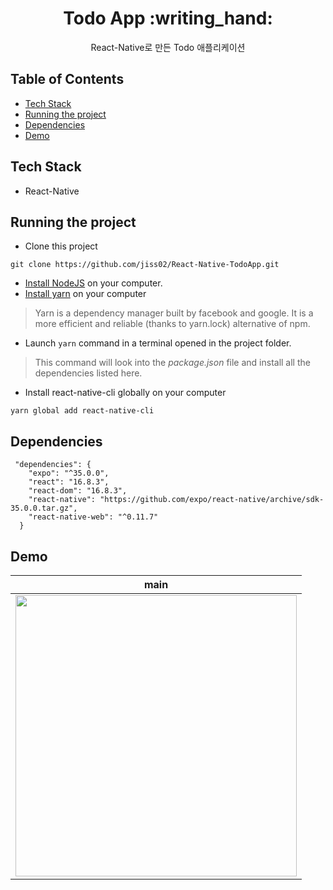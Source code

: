 <h1 align="center">Todo App :writing_hand:</h1>
<div align="center">
  React-Native로 만든 Todo 애플리케이션
</div>

## Table of Contents

* [Tech Stack](#tech-stack)
* [Running the project](#running-the-project)
* [Dependencies](#dependencies) 
* [Demo](#Demo)

## Tech Stack

 - React-Native
 
## Running the project

- Clone this project

```
git clone https://github.com/jiss02/React-Native-TodoApp.git
```

- [Install NodeJS](https://nodejs.org/en/) on your computer.
- [Install yarn](https://yarnpkg.com/en/docs/install) on your computer

> Yarn is a dependency manager built by facebook and google. It is a more efficient and reliable (thanks to yarn.lock) alternative of npm.

- Launch `yarn` command in a terminal opened in the project folder.

> This command will look into the *package.json* file and install all the dependencies listed here.

- Install react-native-cli globally on your computer

```
yarn global add react-native-cli
```

## Dependencies
```
 "dependencies": {
    "expo": "^35.0.0",
    "react": "16.8.3",
    "react-dom": "16.8.3",
    "react-native": "https://github.com/expo/react-native/archive/sdk-35.0.0.tar.gz",
    "react-native-web": "^0.11.7"
  }
```

## Demo

<div align="center">
  
| main |
| :--: |
| <img src="https://cdn-class.likelion.org/media/submissions/V85XDVPsoO1ASM.jpg" width="450"/> |
  
</div>

